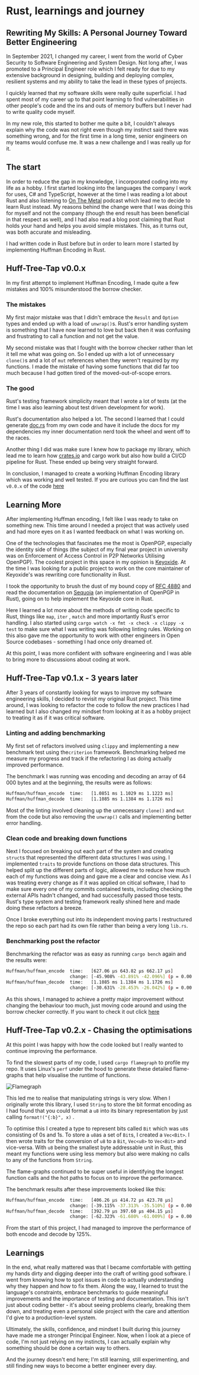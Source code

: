 # Rust, learnings and journey

## Rewriting My Skills: A Personal Journey Toward Better Engineering

In September 2021, I changed my career, I went from the world of Cyber Security to Software Engineering and System Design. Not long after, I was promoted to a Principal Engineer role which I felt ready for due to my extensive background in designing, building and deploying complex, resilient systems and my ability to take the lead in these types of projects. 

I quickly learned that my software skills were really quite superficial. I had spent most of my career up to that point learning to find vulnerabilities in other people's code and the ins and outs of memory buffers but I never had to write quality code myself. 

In my new role, this started to bother me quite a bit, I couldn't always explain why the code was not right even though my instinct said there was something wrong, and for the first time in a long time, senior engineers on my teams would confuse me. It was a new challenge and I was really up for it.

## The start

In order to reduce the gap in my knowledge, I incorporated coding into my life as a hobby. I first started looking into the languages the company I work for uses, C# and TypeScript, however at the time I was reading a lot about Rust and also listening to [On The Metal](https://onthemetal.transistor.fm/) podcast which lead me to decide to learn Rust instead. My reasons behind the change were that I was doing this for myself and not the company (though the end result has been beneficial in that respect as well), and I had also read a blog post claiming that Rust holds your hand and helps you avoid simple mistakes. This, as it turns out, was both accurate and misleading.

I had written code in Rust before but in order to learn more I started by implementing Huffman Encoding in Rust. 

## Huff-Tree-Tap v0.0.x

In my first attempt to implement Huffman Encoding, I made quite a few mistakes and 100% misunderstood the borrow checker.

### The mistakes

My first major mistake was that I didn't embrace the `Result` and `Option` types and ended up with a load of `unwrap()`s. Rust's error handling system is something that I have now learned to love but back then it was confusing and frustrating to call a function and not get the value.

My second mistake was that I fought with the borrow checker rather than let it tell me what was going on. So I ended up with a lot of unnecessary `clone()`s  and a lot of  `mut` references when they weren't required by my functions. I made the mistake of having some functions that did far too much because I had gotten tired of the moved-out-of-scope errors.

### The good

Rust's testing framework simplicity meant that I wrote a lot of tests (at the time I was also learning about test driven development for work).

Rust's documentation also helped a lot. The second I learned that I could generate [doc.rs](http://doc.rs) from my own code and have it include the docs for my dependencies my inner documentation nerd took the wheel and went off to the races.

Another thing I did was make sure I knew how to package my library, which lead me to learn how [crates.io](https://crates.io/crates/huff-tree-tap) and cargo work but also how build a CI/CD pipeline for Rust. These ended up being very straight forward.

In conclusion, I managed to create a working Huffman Encoding library which was working and well tested. If you are curious you can find the last `v0.0.x` of the code [here](https://github.com/chimbosonic/huff-tree-tap/tree/v0.0.5)

## Learning More

After implementing Huffman encoding, I felt like I was ready to take on something new. This time around I needed a project that was actively used and had more eyes on it as I wanted feedback on what I was working on. 

One of the technologies that fascinates me the most  is OpenPGP, especially the identity side of things (the subject of my final year project in university was on Enforcement of Access Control in P2P Networks Utilising OpenPGP). The coolest project in this space in my opinion is [Keyoxide](https://keyoxide.org/). At the time I was looking for a public project to work on the core maintainer of  Keyoxide's was rewriting core functionality in Rust. 

I took the opportunity to brush the dust of my bound copy of [RFC 4880](https://www.rfc-editor.org/rfc/rfc4880) and read the documentation on [Sequoia](https://sequoia-pgp.org/) (an implementation of OpenPGP in Rust), going on to help implement the Keyoxide core in Rust.

Here I learned a lot more about the methods of writing code specific to Rust, things like `map`, `iter` , `match`  and more importantly Rust's error handling. I also started using `cargo watch -x fmt -x check -x clippy -x test` to make sure what I was writing was following linting rules. Working on this also gave me the opportunity to work with other engineers in Open Source codebases - something I had once only dreamed of.

At this point, I was more confident with software engineering and I was able to bring more to discussions about coding at work. 

## Huff-Tree-Tap v0.1.x - 3 years later

After 3 years of constantly looking for ways to improve my software engineering skills, I decided to revisit my original Rust project. This time around, I was looking to refactor the code to follow the new practices I had learned but I also changed my mindset from looking at it as a hobby project to treating it as if it was critical software.

### Linting and adding benchmarking

My first set of refactors involved using `clippy` and implementing a new benchmark test using the`criterion` framework. Benchmarking helped me measure my progress and track if the refactoring I as doing actually improved performance.

The benchmark I was running was encoding and decoding an array of 64 000 bytes and at the beginning, the results were as follows:

```bash
Huffman/huffman_encode  time:   [1.0851 ms 1.1029 ms 1.1223 ms]
Huffman/huffman_decode  time:   [1.1085 ms 1.1384 ms 1.1726 ms]
```

Most of the linting involved cleaning up the unnecessary `clone()` and `mut` from the code but also removing the `unwrap()` calls and implementing better error handling.

### Clean code and breaking down functions

Next I focused on breaking out each part of the system and creating `struct`s that represented the different data structures I was using. I implemented `traits` to provide functions on those data structures. This helped split up the different parts of logic, allowed me to reduce how much each of my functions was doing and gave me a clear and concise view. As I was treating every change as if it was applied on citical software, I had to make sure every one of my commits contained tests, including checking the external APIs hadn't changed, and had successfully passed those tests. Rust's type system and testing framework really shined here and made doing these refactors a breeze.

Once I broke everything out into its independent moving parts I restructured the repo so each part had its own file rather than being a very long `lib.rs`.

### Benchmarking post the refactor

Benchmarking the refactor was as easy as running `cargo bench` again and the results were:

```bash
Huffman/huffman_encode  time:   [627.06 µs 643.82 µs 662.17 µs]
                        change: [-45.908% -43.891% -42.096%] (p = 0.00 < 0.05)
Huffman/huffman_decode  time:   [1.1085 ms 1.1384 ms 1.1726 ms]
                        change: [-30.631% -28.453% -26.042%] (p = 0.00 < 0.05)
```

As this shows, I managed to achieve a pretty major improvement without changing the behaviour too much, just moving code around and using the borrow checker correctly. If you want to check it out click [here](https://github.com/chimbosonic/huff-tree-tap/tree/v0.1.0)

## Huff-Tree-Tap v0.2.x - Chasing the optimisations

At this point I was happy with how the code looked but I really wanted to continue improving the performance. 

To find the slowest parts of my code, I used `cargo flamegraph` to profile my repo. It uses Linux's `perf` under the hood to generate these detailed flame-graphs that help visualise the runtime of functions.

![Flamegraph](../assets/flamegraph.svg)

This led me to realise that manipulating strings is very slow. When I originally wrote this library, I used `String` to store the bit format encoding as I had found that you could format a `u8`  into its binary representation by just calling `format!("{:b}", x)` . 

To optimise this I created a type to represent bits called `Bit` which was `u8`s consisting of 0s and 1s. To store a `u8`as a set of `Bit`s, I  created a `Vec<Bit>`.  I then wrote traits for the conversion of `u8` to a `Bit`,  `Vec<u8>` to `Vec<Bit>` and vice-versa. With `u8` being the smallest byte addressable unit in Rust, this meant my functions were using less memory but also were making no calls to any of the functions from `String`.

The flame-graphs continued to be super useful in identifying the longest function calls and the hot paths to focus on to improve the performance.

The benchmark results after these improvements looked like this:

```bash
Huffman/huffman_encode  time:   [406.26 µs 414.72 µs 423.78 µs]
                        change: [-39.115% -37.313% -35.510%] (p = 0.00 < 0.05)
Huffman/huffman_decode  time:   [392.79 µs 397.60 µs 404.15 µs]
                        change: [-62.323% -61.680% -61.009%] (p = 0.00 < 0.05)
```

From the start of this project, I had managed to improve the performance of both encode and decode by 125%.

## Learnings

In the end, what really mattered was that I became comfortable with getting my hands dirty and digging deeper into the craft of writing good software. I went from knowing how to spot issues in code to actually understanding why they happen and how to fix them. Along the way, I learned to trust the language's constraints, embrace benchmarks to guide meaningful improvements and the importance of testing and documentation. This isn't just about coding better - it's about seeing problems clearly, breaking them down, and treating even a personal side project with the care and attention I'd give to a production-level system.

Ultimately, the skills, confidence, and mindset I built during this journey have made me a stronger Principal Engineer. Now, when I look at a piece of code, I'm not just relying on my instincts, I can actually explain why something should be done a certain way to others.

And the journey doesn't end here; I'm still learning, still experimenting, and still finding new ways to become a better engineer every day.
